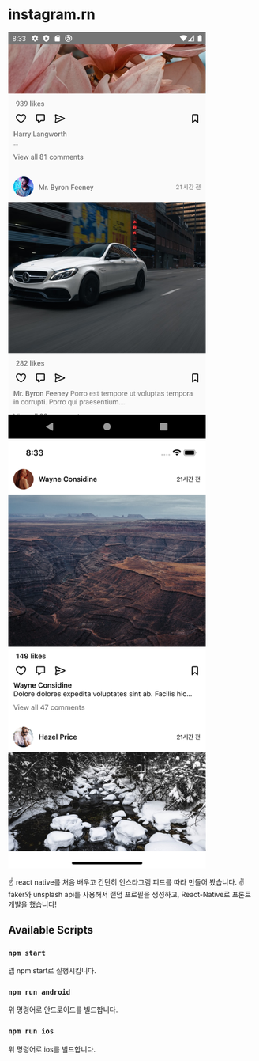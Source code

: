 # instagram.rn

<p float="left">
  <img src="/images/android.png" alt="android" width="400"/>
  <img src="/images/ios.png" alt="ios" width="400"/>
</p>

☝️ react native를 처음 배우고 간단히 인스타그램 피드를 따라 만들어 봤습니다.
✌️ faker와 unsplash api를 사용해서 랜덤 프로필을 생성하고, React-Native로 프론트 개발을 했습니다!

## Available Scripts
### `npm start`
넵 npm start로 실행시킵니다.

### `npm run android`
위 명령어로 안드로이드를 빌드합니다.

### `npm run ios`
위 명령어로 ios를 빌드합니다.
